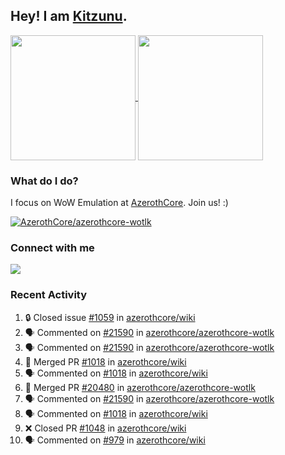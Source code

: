 ## Hey! I am [Kitzunu](https://Github.com/Kitzunu).

<!--
[![Kitzunu's Github stats](https://github-readme-stats.vercel.app/api?username=kitzunu&theme=github_dark&show_icons=true&number_format=long)](https://github.com/Kitzunu)

[![Kitzunu's Language stats](https://github-readme-stats.vercel.app/api/top-langs/?username=Kitzunu&layout=donut&theme=github_dark)](https://github.com/Kitzunu)
-->

<a href="https://github.com/Kitzunu">
  <img height=200 align="center" src="https://github-readme-stats.vercel.app/api?username=kitzunu&theme=github_dark&show_icons=true&number_format=long" />
</a>
<a href="https://github.com/Kitzunu">
  <img height=200 align="center" src="https://github-readme-stats.vercel.app/api/top-langs/?username=Kitzunu&layout=donut&theme=github_dark" />
</a>

### What do I do?

I focus on WoW Emulation at [AzerothCore](https://github.com/AzerothCore). Join us! :)

[![AzerothCore/azerothcore-wotlk](https://github-readme-stats.vercel.app/api/pin/?username=AzerothCore&repo=azerothcore-wotlk&theme=github_dark&show_owner=true)](https://github.com/azerothcore/azerothcore-wotlk)

### Connect with me
[![](https://img.shields.io/badge/AzerothCore%20Discord-Connect%20with%20me!-green)](https://discord.com/invite/gkt4y2x)

### Recent Activity

<!--START_SECTION:activity-->
1. 🔒 Closed issue [#1059](https://github.com/azerothcore/wiki/issues/1059) in [azerothcore/wiki](https://github.com/azerothcore/wiki)
2. 🗣 Commented on [#21590](https://github.com/azerothcore/azerothcore-wotlk/pull/21590#issuecomment-2692510376) in [azerothcore/azerothcore-wotlk](https://github.com/azerothcore/azerothcore-wotlk)
3. 🗣 Commented on [#21590](https://github.com/azerothcore/azerothcore-wotlk/pull/21590#issuecomment-2692486267) in [azerothcore/azerothcore-wotlk](https://github.com/azerothcore/azerothcore-wotlk)
4. 🎉 Merged PR [#1018](https://github.com/azerothcore/wiki/pull/1018) in [azerothcore/wiki](https://github.com/azerothcore/wiki)
5. 🗣 Commented on [#1018](https://github.com/azerothcore/wiki/pull/1018#issuecomment-2692469477) in [azerothcore/wiki](https://github.com/azerothcore/wiki)
6. 🎉 Merged PR [#20480](https://github.com/azerothcore/azerothcore-wotlk/pull/20480) in [azerothcore/azerothcore-wotlk](https://github.com/azerothcore/azerothcore-wotlk)
7. 🗣 Commented on [#21590](https://github.com/azerothcore/azerothcore-wotlk/pull/21590#issuecomment-2692468463) in [azerothcore/azerothcore-wotlk](https://github.com/azerothcore/azerothcore-wotlk)
8. 🗣 Commented on [#1018](https://github.com/azerothcore/wiki/pull/1018#issuecomment-2677108441) in [azerothcore/wiki](https://github.com/azerothcore/wiki)
9. ❌ Closed PR [#1048](https://github.com/azerothcore/wiki/pull/1048) in [azerothcore/wiki](https://github.com/azerothcore/wiki)
10. 🗣 Commented on [#979](https://github.com/azerothcore/wiki/pull/979#issuecomment-2677101217) in [azerothcore/wiki](https://github.com/azerothcore/wiki)
<!--END_SECTION:activity-->
